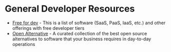 # General Developer Resources

- [Free for dev](https://free-for.dev/#/) - This is a list of software (SaaS, PaaS, IaaS, etc.) and other offerings with free developer tiers
- [Open Alternative](https://openalternative.co/) - A curated collection of the best open source alternatives to software that your business requires in day-to-day operations